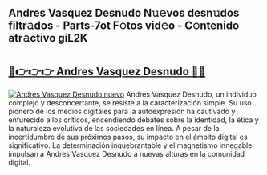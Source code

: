 ## Andres Vasquez Desnudo N𝚞𝚎vos desn𝚞dos filtr𝚊dos - Parts-7ot F𝚘tos vid𝚎o - C𝚘ntenido atr𝚊ctivo giL2K

# <h2><a href="http://mbaat0.tromn.icu/?c=Andres+Vasquez+Desnudo">🔗👉👉👉 Andres Vasquez Desnudo 🔗🔗</a></h2>

[![Andres Vasquez Desnudo nuevo](https://i.imgur.com/pEAQMta.gif)](http://mbaat0.tromn.icu/?c=Andres+Vasquez+Desnudo)
Andres Vasquez Desnudo, un individuo complejo y desconcertante, se resiste a la caracterización simple. Su uso pionero de los medios digitales para la autoexpresión ha cautivado y enfurecido a los críticos, encendiendo debates sobre la identidad, la ética y la naturaleza evolutiva de las sociedades en línea. A pesar de la incertidumbre de sus próximos pasos, su impacto en el ámbito digital es significativo. La determinación inquebrantable y el magnetismo innegable impulsan a Andres Vasquez Desnudo a nuevas alturas en la comunidad digital.
